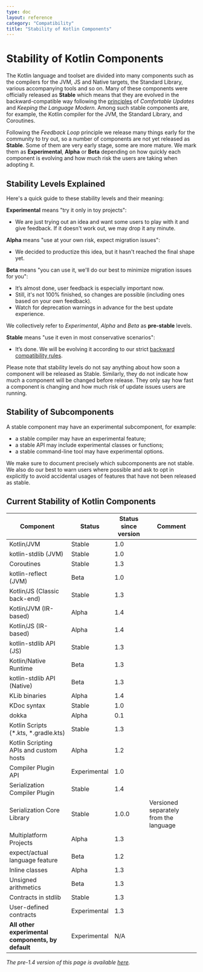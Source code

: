 ```yaml
---
type: doc
layout: reference
category: "Compatibility"
title: "Stability of Kotlin Components"
---
```


# Stability of Kotlin Components

The Kotlin language and toolset are divided into many components such as the compilers for the JVM, JS and Native targets, the Standard Library, various accompanying tools and so on. Many of these components were officially released as **Stable** which means that they are evolved in the backward-compatible way following the [principles](kotlin-evolution.html) of *Comfortable Updates* and *Keeping the Language Modern*. Among such stable components are, for example, the Kotlin compiler for the JVM, the Standard Library, and Coroutines.

Following the *Feedback Loop* principle we release many things early for the community to try out, so a number of components are not yet released as **Stable**. Some of them are very early stage, some are more mature. We mark them as **Experimental**, **Alpha** or **Beta** depending on how quickly each component is evolving and how much risk the users are taking when adopting it. 

## Stability Levels Explained

Here's a quick guide to these stability levels and their meaning:

**Experimental** means "try it only in toy projects":
  * We are just trying out an idea and want some users to play with it and give feedback. If it doesn't work out, we may drop it any minute.

**Alpha** means "use at your own risk, expect migration issues": 
  * We decided to productize this idea, but it hasn't reached the final shape yet.

**Beta** means "you can use it, we'll do our best to minimize migration issues for you": 
  * It’s almost done, user feedback is especially important now.
  * Still, it's not 100% finished, so changes are possible (including ones based on your own feedback).
  * Watch for deprecation warnings in advance for the best update experience.

We collectively refer to _Experimental_, _Alpha_ and _Beta_ as **pre-stable** levels.

<a name="stable"></a>
**Stable** means "use it even in most conservative scenarios":
  * It’s done. We will be evolving it according to our strict [backward compatibility rules](/foundation/language-committee-guidelines.html).
  
Please note that stability levels do not say anything about how soon a component will be released as Stable. Similarly, they do not indicate how much a component will be changed before release. They only say how fast a component is changing and how much risk of update issues users are running.

## Stability of Subcomponents

A stable component may have an experimental subcomponent, for example:
* a stable compiler may have an experimental feature;
* a stable API may include experimental classes or functions;
* a stable command-line tool may have experimental options.

We make sure to document precisely which subcomponents are not stable. We also do our best to warn users where possible and ask to opt in explicitly to avoid accidental usages of features that have not been released as stable.

## Current Stability of Kotlin Components

|**Component**|**Status**|**Status since version**|**Comment**|
| --- | --- | --- | --- |
Kotlin/JVM|Stable|1.0|
kotlin-stdlib (JVM)|Stable|1.0|
Coroutines|Stable|1.3|
kotlin-reflect (JVM)|Beta|1.0|
Kotlin/JS (Classic back-end)|Stable|1.3|
Kotlin/JVM (IR-based)|Alpha|1.4|
Kotlin/JS (IR-based)|Alpha|1.4|
kotlin-stdlib API (JS)|Stable|1.3|
Kotlin/Native Runtime|Beta|1.3|
kotlin-stdlib API (Native)|Beta|1.3|
KLib binaries|Alpha|1.4|
KDoc syntax|Stable|1.0|
dokka|Alpha|0.1|
Kotlin Scripts (*.kts, *.gradle.kts)|Stable|1.3|
Kotlin Scripting APIs and custom hosts|Alpha|1.2|
Compiler Plugin API|Experimental|1.0|
Serialization Compiler Plugin|Stable|1.4|
Serialization Core Library|Stable|1.0.0|Versioned separately from the language
Multiplatform Projects|Alpha|1.3|
expect/actual language feature|Beta|1.2|
Inline classes|Alpha|1.3|
Unsigned arithmetics|Beta|1.3|
Contracts in stdlib|Stable|1.3|
User-defined contracts|Experimental|1.3|
**All other experimental components, by default**|Experimental|N/A|
 
*The pre-1.4 version of this page is available [here](components-stability-pre-1.4.html).* 
